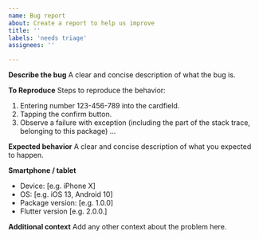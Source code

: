 ```yaml
---
name: Bug report
about: Create a report to help us improve
title: ''
labels: 'needs triage'
assignees: ''

---
```


**Describe the bug**
A clear and concise description of what the bug is.

**To Reproduce**
Steps to reproduce the behavior:
1. Entering number 123-456-789 into the cardfield.
2. Tapping the confirm button.
3. Observe a failure with exception (including the part of the stack trace, belonging to this package) …

**Expected behavior**
A clear and concise description of what you expected to happen.

**Smartphone / tablet**
 - Device: [e.g. iPhone X]
 - OS: [e.g. iOS 13, Android 10]
 - Package version: [e.g. 1.0.0]
 - Flutter version [e.g. 2.0.0.]

**Additional context**
Add any other context about the problem here.
